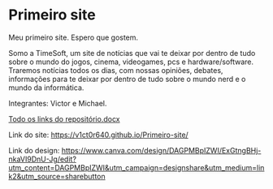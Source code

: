 # Primeiro site
 Meu primeiro site.
 Espero que gostem.

Somo a TimeSoft, um site de notícias que vai te deixar por dentro de tudo sobre o mundo do jogos, cinema, videogames, pcs e hardware/software. Traremos notícias todos os dias, com nossas opiniões, debates, informações para te deixar por dentro de tudo sobre o mundo nerd e o mundo da informática. 

 Integrantes: Victor e Michael.

 [Todo os links do repositório.docx](https://github.com/user-attachments/files/17169196/Todo.os.links.do.repositorio.docx)

Link do site:
 https://v1ct0r640.github.io/Primeiro-site/

 Link do design:
https://www.canva.com/design/DAGPMBpIZWI/ExGtngBHj-nkaVI9DnU-Jg/edit?utm_content=DAGPMBpIZWI&utm_campaign=designshare&utm_medium=link2&utm_source=sharebutton
